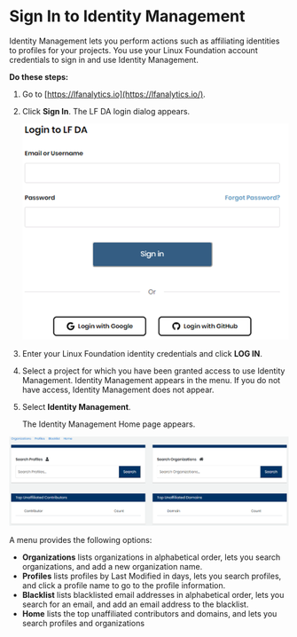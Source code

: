 # Sign In to Identity Management

Identity Management lets you perform actions such as affiliating identities to profiles for your projects. You use your Linux Foundation account credentials to sign in and use Identity Management.

**Do these steps:**

1. Go to [https://lfanalytics.io](https://lfanalytics.io/).
2. Click **Sign In**. The LF DA login dialog appears.

   ![](../.gitbook/assets/log-in.png)

3. Enter your Linux Foundation identity credentials and click **LOG IN**.
4. Select a project for which you have been granted access to use Identity Management. Identity Management appears in the menu. If you do not have access, Identity Management does not appear.
5. Select **Identity Management**.

   The Identity Management Home page appears.

![](../.gitbook/assets/identity-management-home-page%20%281%29.png)

A menu provides the following options:

* **Organizations** lists organizations in alphabetical order, lets you search organizations, and add a new organization name.
* **Profiles** lists profiles by Last Modified in days, lets you search profiles, and click a profile name to go to the profile information.
* **Blacklist** lists blacklisted email addresses in alphabetical order, lets you search for an email, and add an email address to the blacklist.
* **Home** lists the top unaffiliated contributors and domains, and lets you search profiles and organizations

